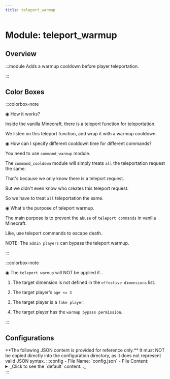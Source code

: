 ```yaml
---
title: teleport_warmup
---
```



# Module: teleport_warmup

## Overview
:::module
  Adds a warmup cooldown before player teleportation.


:::
## Color Boxes

:::colorbox-note

  ◉ How it works?
  
  Inside the vanilla Minecraft, there is a teleport function for teleportation.
  
  We listen on this teleport function, and wrap it with a warmup cooldown.
  
  
  
  ◉ How can I specify different cooldown time for different commands?
  
  You need to use `command_warmup` module.
  
  The `command_cooldown` module will simply treats `all` the teleportation request the same.
  
  That's because we only know there is a teleport request.
  
  But we didn't even know who creates this teleport request.
  
  So we have to treat `all` teleportation the same.
  
  
  
  ◉ What's the purpose of teleport warmup.
  
  The main purpose is to prevent the `abuse` of `teleport commands` in vanilla Minecraft.
  
  Like, use teleport commands to escape death.
  
  NOTE: The `admin players` can bypass the teleport warmup.


:::

:::colorbox-note

  ◉ The `teleport warmup` will NOT be applied if...
  
  1. The target dimension is not defined in the `effective dimensions` list.
  
  2. The target player's `age <= 3`
  
  3. The target player is a `fake player`.
  
  4. The target player has the `warmup bypass permission`.


:::

## Configurations
<Admonition type="warning" icon="" title="">
**The following JSON content is provided for reference only.**
It must NOT be copied directly into the configuration directory, as it does not represent valid JSON syntax.
</Admonition>
:::config
- File Name: `config.json`
- File Content: 
<details>

<summary>_Click to see the `default` content..._</summary>

```json showLineNumbers title="config/fuji/modules/teleport_warmup/config.json"
{
  /* The `warmup seconds` for `all` teleports. */
  "warmup_second": 3.0,
  "admin_players_can_bypass": true,
  "interruptible": {
    /* Is this request interruptible? */
    "enable": true
    /* The max distance to interrupt this request. */,
    "interrupt_distance": 1.0
    /* Interrupt this request when player damaged. */,
    "interrupt_on_damaged": true
    /* Interrupt this request if player in combat. */,
    "interrupt_in_combat": true
  },
  "dimension": {
    /* Define the `effective dimensions` for `teleport warmup`. */
    "effective_dimensions": [
      "minecraft:overworld",
      "minecraft:the_nether",
      "minecraft:the_end"
    ]
  }
}
```
</details>
:::
